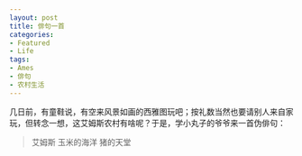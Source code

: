 ```yaml
---
layout: post
title: 俳句一首
categories:
- Featured
- Life
tags:
- Ames
- 俳句
- 农村生活
---
```


几日前，有童鞋说，有空来风景如画的西雅图玩吧；按礼数当然也要请别人来自家玩，但转念一想，这艾姆斯农村有啥呢？于是，学小丸子的爷爷来一首伪俳句：


> 艾姆斯
玉米的海洋
猪的天堂
